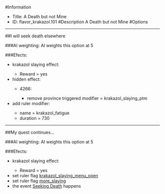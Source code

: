 #Information
 - Title: A Death but not Mine
 - ID: flavor_krakazol.101
#Description
A Death but not Mine
#Options

___
##I will seek death elsewhere

###AI weighting:
AI weights this option at 5


###Efects:<ul><li>krakazol slaying effect:</li><ul><li>Reward = yes</li></ul><li>hidden effect:</li><ul><li>4266:</li><ul><li>remove province triggered modifier = krakazol_slaying_ptm</li></ul></ul><li>add ruler modifier:</li><ul><li>name = krakazol_fatigue</li><li>duration = 730</li></ul></ul>

___
##My quest continues...

###AI weighting:
AI weights this option at 5


###Efects:<ul><li>krakazol slaying effect:</li><ul><li>Reward = yes</li></ul><li>set ruler flag [krakazol_slaying_menu_open](../flags/krakazol_slaying_menu_open.md)</li><li>set ruler flag [more_slaying](../flags/more_slaying.md)</li><li>the event [Seeking Death](../events/seeking_death.md) happens</li></ul>
